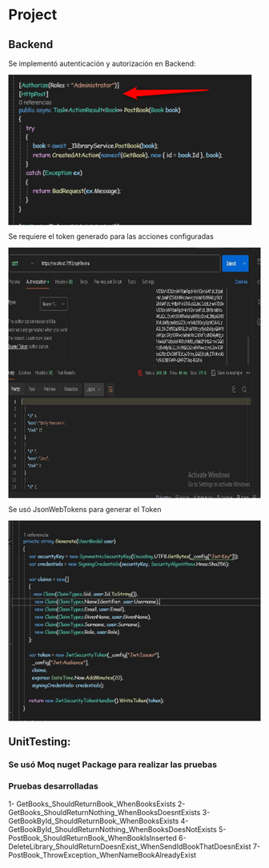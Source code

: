 # Project


## Backend
Se implementó autenticación y autorización en Backend:


<img align="center" src="https://github.com/GregHowe/Library-Backend-UnitTest/blob/master/LibraryBackend/Images/Credentials.png" height="300" />            

Se requiere el token generado para las acciones configuradas

<img align="center" src="https://github.com/GregHowe/Library-Backend-UnitTest/blob/master/LibraryBackend/Images/Permission-JsonWebTokens.JPG?raw=true" height="500" />              

Se usó JsonWebTokens para generar el Token

<img align="center" src="https://github.com/GregHowe/Library-Backend-UnitTest/blob/master/LibraryBackend/Images/JsonWebTokens.JPG" height="400" />
   


## UnitTesting: 
### Se usó Moq nuget Package para realizar las pruebas

### Pruebas desarrolladas

1- GetBooks_ShouldReturnBook_WhenBooksExists
2- GetBooks_ShouldReturnNothing_WhenBooksDoesntExists
3- GetBookById_ShouldReturnBook_WhenBooksExists
4- GetBookById_ShouldReturnNothing_WhenBooksDoesNotExists
5- PostBook_ShouldReturnBook_WhenBookIsInserted
6- DeleteLibrary_ShouldReturnDoesnExist_WhenSendIdBookThatDoesnExist
7- PostBook_ThrowException_WhenNameBookAlreadyExist



